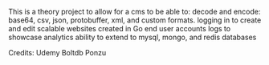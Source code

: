 This is a theory project to allow for a cms to be able to:
decode and encode: base64, csv, json, protobuffer, xml, and custom formats.
logging in to create and edit scalable websites created in Go
end user accounts
logs to showcase analytics
ability to extend to mysql, mongo, and redis databases


Credits:
Udemy
Boltdb
Ponzu